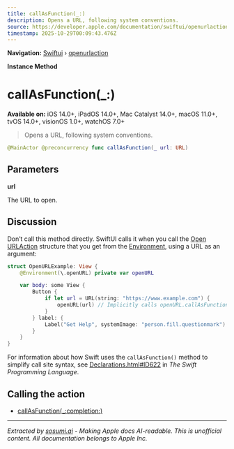 ```yaml
---
title: callAsFunction(_:)
description: Opens a URL, following system conventions.
source: https://developer.apple.com/documentation/swiftui/openurlaction/callasfunction(_:)
timestamp: 2025-10-29T00:09:43.476Z
---
```


**Navigation:** [Swiftui](/documentation/swiftui) › [openurlaction](/documentation/swiftui/openurlaction)

**Instance Method**

# callAsFunction(_:)

**Available on:** iOS 14.0+, iPadOS 14.0+, Mac Catalyst 14.0+, macOS 11.0+, tvOS 14.0+, visionOS 1.0+, watchOS 7.0+

> Opens a URL, following system conventions.

```swift
@MainActor @preconcurrency func callAsFunction(_ url: URL)
```

## Parameters

**url**

The URL to open.



## Discussion

Don’t call this method directly. SwiftUI calls it when you call the [Open URLAction](/documentation/swiftui/openurlaction) structure that you get from the [Environment](/documentation/swiftui/environment), using a URL as an argument:

```swift
struct OpenURLExample: View {
    @Environment(\.openURL) private var openURL

    var body: some View {
        Button {
            if let url = URL(string: "https://www.example.com") {
                openURL(url) // Implicitly calls openURL.callAsFunction(url)
            }
        } label: {
            Label("Get Help", systemImage: "person.fill.questionmark")
        }
    }
}
```

For information about how Swift uses the `callAsFunction()` method to simplify call site syntax, see [Declarations.html#ID622](https://docs.swift.org/swift-book/ReferenceManual/Declarations.html#ID622) in *The Swift Programming Language*.

## Calling the action

- [callAsFunction(_:completion:)](/documentation/swiftui/openurlaction/callasfunction(_:completion:))

---

*Extracted by [sosumi.ai](https://sosumi.ai) - Making Apple docs AI-readable.*
*This is unofficial content. All documentation belongs to Apple Inc.*
